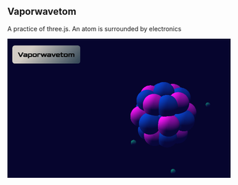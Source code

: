 Vaporwavetom
------------
A practice of three.js. An atom is surrounded by electronics 

![gif](art/vaporwavetom.gif)
